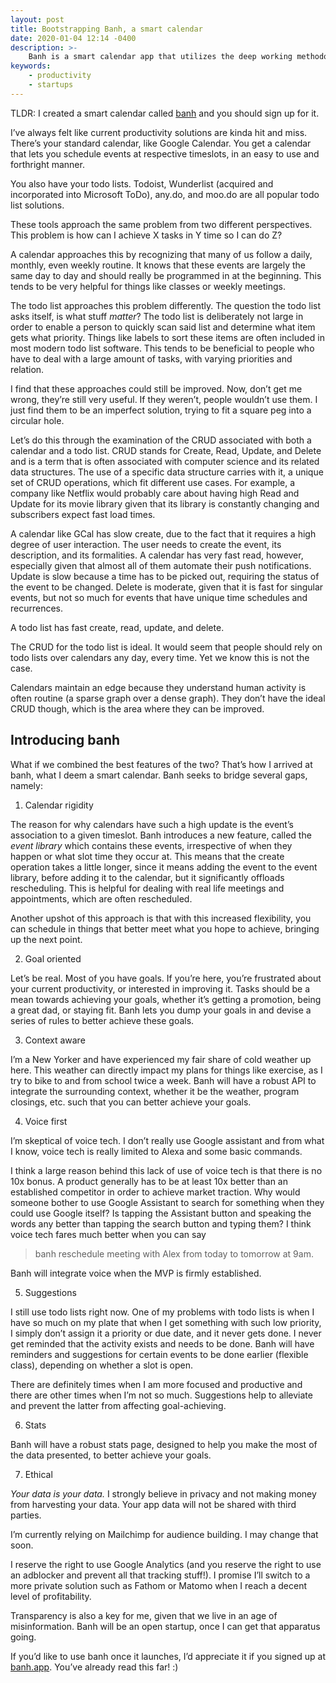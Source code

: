```yaml
---
layout: post
title: Bootstrapping Banh, a smart calendar
date: 2020-01-04 12:14 -0400
description: >-
    Banh is a smart calendar app that utilizes the deep working methodology and data to make you more productive.
keywords:
    - productivity
    - startups
---
```


TLDR: I created a smart calendar called [banh](https://banh.app) and you should sign up for it.

I’ve always felt like current productivity solutions are kinda hit and miss. There’s your standard calendar, like Google Calendar. You get a calendar that lets you schedule events at respective timeslots, in an easy to use and forthright manner.

You also have your todo lists. Todoist, Wunderlist (acquired and incorporated into Microsoft ToDo), any.do, and moo.do are all popular todo list solutions.

These tools approach the same problem from two different perspectives. This problem is how can I achieve X tasks in Y time so I can do Z?

A calendar approaches this by recognizing that many of us follow a daily, monthly, even weekly routine. It knows that these events are largely the same day to day and should really be programmed in at the beginning. This tends to be very helpful for things like classes or weekly meetings.

The todo list approaches this problem differently. The question  the todo list asks itself, is what stuff *matter*? The todo list is deliberately not large in order to enable a person to quickly scan said list and determine what item gets what priority. Things like labels to sort these items are often included in most modern todo list software. This tends to be beneficial to people who have to deal with a large amount of tasks, with varying priorities and relation.

I find that these approaches could still be improved. Now, don’t get me wrong, they’re still very useful. If they weren’t, people wouldn’t use them. I just find them to be an imperfect solution, trying to fit a square peg into a circular hole.

Let’s do this through the examination of the CRUD associated with both a calendar and a todo list. CRUD stands for Create, Read, Update, and Delete and is a term that is often associated  with computer science and its related data structures. The use of a specific data structure carries with it, a unique set of CRUD operations, which fit different use cases. For example, a company like Netflix would probably care about having high Read and Update for its movie library given that its library is constantly changing and subscribers expect fast load times.

A calendar like GCal has slow create, due to the fact that it requires a high degree of user interaction. The user needs to create the event, its description, and its formalities. A calendar has very fast read, however, especially given that almost all of them automate their push notifications. Update is slow because a time has to be picked out, requiring the status of the event to be changed. Delete is moderate, given that it is fast for singular events, but not so much for events that have unique time schedules and recurrences.

A todo list has fast create, read, update, and delete.

The CRUD for the todo list is ideal. It would seem that people should rely on todo lists over calendars any day, every time. Yet we know this is not the case.

Calendars maintain an edge because they understand human activity is often routine (a sparse graph over a dense graph). They don’t have the ideal CRUD though, which is the area where they can be improved.

## Introducing banh

What if we combined the best features of the two? That’s how I arrived at banh, what I deem a smart calendar. Banh seeks to bridge several gaps, namely:

1. Calendar rigidity

The reason for why calendars have such a high update is the event’s association to a given timeslot. Banh introduces a new feature, called the *event library* which contains these events, irrespective of when they happen or what slot time they occur at. This means that the create operation takes a little longer, since it means adding the event to the event library, before adding it to the calendar, but it significantly offloads   rescheduling. This is helpful for dealing with real life meetings and appointments, which are often rescheduled.

Another upshot of this approach is that with this increased flexibility, you can schedule in things that better meet what you hope to achieve, bringing up the next point.

2. Goal oriented

Let’s be real. Most of you have goals. If you’re here, you’re frustrated about your current productivity, or interested in improving it. Tasks should be a mean towards achieving your goals, whether it’s getting a promotion, being a great dad, or staying fit. Banh lets you dump your goals in and devise a series of rules to better achieve these goals.

3. Context aware

I’m a New Yorker and have experienced my fair share of cold weather up here. This weather can directly impact my plans for things like exercise, as I try to bike to and from school twice a week. Banh will have a robust API to integrate the surrounding context, whether it be the weather, program closings, etc. such that you can better achieve your goals.

4. Voice first

I’m skeptical of voice tech. I don’t really use Google assistant and from what I know, voice tech is really limited to Alexa and some basic commands.

I think a large reason behind this lack of use of voice tech is  that there is no 10x bonus. A product generally has to be at least 10x better than an established competitor in order to achieve market traction. Why would someone bother to use Google Assistant to search for something when they could use Google itself? Is tapping the Assistant button and speaking the words any better than tapping the search button and typing them? I think voice tech fares much better when you can say

> banh reschedule meeting with Alex from today to tomorrow at 9am.

Banh will integrate voice when the MVP is firmly established.

5. Suggestions

I still use todo lists right now. One of my problems with todo lists is when I have so much on my plate that when I get something with such low priority, I simply don’t assign it a priority or due date, and it never gets done. I never get reminded that the activity exists and needs to be done. Banh will have reminders and suggestions for certain events to be done earlier (flexible class), depending on whether a slot is open.

There are definitely times when I am more focused and productive and there are other times when I’m not so much. Suggestions help to alleviate and prevent the latter from affecting goal-achieving.

6. Stats

Banh will have a robust stats page, designed to help you make the most of the data presented, to better achieve your goals.

7. Ethical

*Your data is your data.* I strongly believe in privacy and not making money from harvesting your data. Your app data will not be shared with third parties.

I’m currently relying on Mailchimp for audience building. I may change that soon.

I reserve the right to use Google Analytics (and you reserve the right to use an adblocker and prevent all that tracking stuff!). I promise I’ll switch to a more private solution such as Fathom or Matomo when I reach a decent level of profitability.

Transparency is also a key for me, given that we live in an age of misinformation. Banh will be an open startup, once I can get that apparatus going.

If you’d like to use banh once it launches, I’d appreciate it if you signed up at [banh.app](https://banh.app). You’ve already read this far! :)